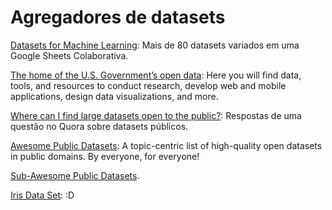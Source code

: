 # Agregadores de datasets

[Datasets for Machine Learning](https://docs.google.com/spreadsheets/d/1AQvZ7-Kg0lSZtG1wlgbIsrm90HaTZrJGQMz-uKRRlFw/edit#gid=0): Mais de 80 datasets variados em uma Google Sheets Colaborativa.

[The home of the U.S. Government’s open data](https://www.data.gov): Here you will find data, tools, and resources to conduct research, develop web and mobile applications, design data visualizations, and more.

[Where can I find large datasets open to the public?](https://www.quora.com/Where-can-I-find-large-datasets-open-to-the-public): Respostas de uma questão no Quora sobre datasets públicos.

[Awesome Public Datasets](https://github.com/awesomedata/awesome-public-datasets): A topic-centric list of high-quality open datasets in public domains. By everyone, for everyone!

[Sub-Awesome Public Datasets](https://github.com/awesomedata/awesome-public-datasets#publicdomains).

[Iris Data Set](https://archive.ics.uci.edu/ml/datasets/iris): :D
